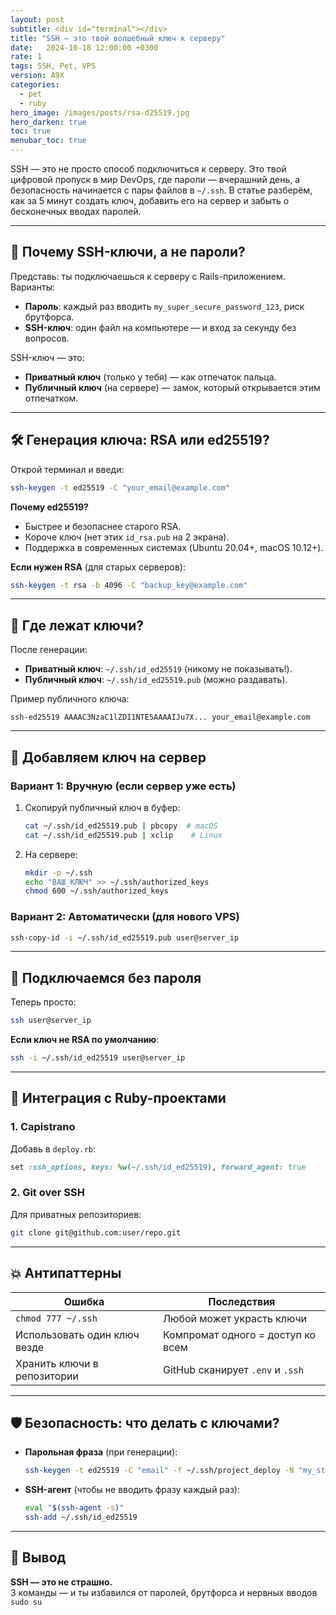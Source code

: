 ```yaml
---
layout: post
subtitle: <div id="terminal"></div>
title: "SSH — это твой волшебный ключ к серверу"
date:   2024-10-18 12:00:00 +0300
rate: 1
tags: SSH, Pet, VPS
version: A9X
categories:
  - pet
  - ruby
hero_image: /images/posts/rsa-d25519.jpg
hero_darken: true
toc: true
menubar_toc: true
---
```

SSH — это не просто способ подключиться к серверу. Это твой цифровой пропуск в мир DevOps, где пароли — вчерашний день, а безопасность начинается с пары файлов в `~/.ssh`. В статье разберём, как за 5 минут создать ключ, добавить его на сервер и забыть о бесконечных вводах паролей.

---

## 🔐 Почему SSH-ключи, а не пароли?

Представь: ты подключаешься к серверу с Rails-приложением. Варианты:
- **Пароль**: каждый раз вводить `my_super_secure_password_123`, риск брутфорса.
- **SSH-ключ**: один файл на компьютере — и вход за секунду без вопросов.

SSH-ключ — это:
- **Приватный ключ** (только у тебя) — как отпечаток пальца.
- **Публичный ключ** (на сервере) — замок, который открывается этим отпечатком.

---

## 🛠 Генерация ключа: RSA или ed25519?

Открой терминал и введи:

```bash
ssh-keygen -t ed25519 -C "your_email@example.com"
```

**Почему ed25519?**
- Быстрее и безопаснее старого RSA.
- Короче ключ (нет этих `id_rsa.pub` на 2 экрана).
- Поддержка в современных системах (Ubuntu 20.04+, macOS 10.12+).

**Если нужен RSA** (для старых серверов):

```bash
ssh-keygen -t rsa -b 4096 -C "backup_key@example.com"
```

---

## 📂 Где лежат ключи?

После генерации:
- **Приватный ключ**: `~/.ssh/id_ed25519` (никому не показывать!).
- **Публичный ключ**: `~/.ssh/id_ed25519.pub` (можно раздавать).

Пример публичного ключа:
```
ssh-ed25519 AAAAC3NzaC1lZDI1NTE5AAAAIJu7X... your_email@example.com
```

---

## 🚪 Добавляем ключ на сервер

### Вариант 1: Вручную (если сервер уже есть)
1. Скопируй публичный ключ в буфер:
   ```bash
   cat ~/.ssh/id_ed25519.pub | pbcopy  # macOS
   cat ~/.ssh/id_ed25519.pub | xclip    # Linux
   ```
2. На сервере:
   ```bash
   mkdir -p ~/.ssh
   echo "ВАШ_КЛЮЧ" >> ~/.ssh/authorized_keys
   chmod 600 ~/.ssh/authorized_keys
   ```

### Вариант 2: Автоматически (для нового VPS)
```bash
ssh-copy-id -i ~/.ssh/id_ed25519.pub user@server_ip
```

---

## 🔌 Подключаемся без пароля

Теперь просто:
```bash
ssh user@server_ip
```

**Если ключ не RSA по умолчанию**:
```bash
ssh -i ~/.ssh/id_ed25519 user@server_ip
```

---

## 🧩 Интеграция с Ruby-проектами

### 1. Capistrano
Добавь в `deploy.rb`:
```ruby
set :ssh_options, keys: %w(~/.ssh/id_ed25519), forward_agent: true
```

### 2. Git over SSH
Для приватных репозиториев:
```bash
git clone git@github.com:user/repo.git
```

---

## 💥 Антипаттерны

| Ошибка                          | Последствия                     |
|---------------------------------|---------------------------------|
| `chmod 777 ~/.ssh`             | Любой может украсть ключи       |
| Использовать один ключ везде    | Компромат одного = доступ ко всем |
| Хранить ключи в репозитории     | GitHub сканирует `.env` и `.ssh` |

---

## 🛡️ Безопасность: что делать с ключами?

- **Парольная фраза** (при генерации):
  ```bash
  ssh-keygen -t ed25519 -C "email" -f ~/.ssh/project_deploy -N "my_strong_passphrase"
  ```
- **SSH-агент** (чтобы не вводить фразу каждый раз):
  ```bash
  eval "$(ssh-agent -s)"
  ssh-add ~/.ssh/id_ed25519
  ```

---

## 🧾 Вывод

**SSH — это не страшно.**  
3 команды — и ты избавился от паролей, брутфорса и нервных вводов `sudo su`
